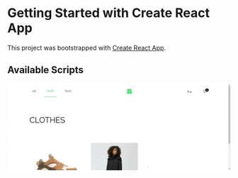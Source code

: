 # Getting Started with Create React App

This project was bootstrapped with [Create React App](https://github.com/facebook/create-react-app).

## Available Scripts


![Sample view](https://github.com/Yonasketema/scandi-shop/blob/main/public/sample.gif)
